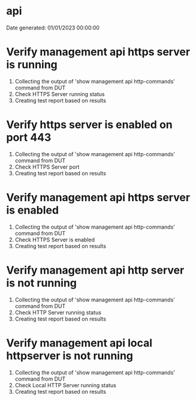 
api
===
  
Date generated: 01/01/2023 00:00:00
#  Verify management api https server is running

1.  Collecting the output of 'show management api http-commands' command from DUT
2.  Check HTTPS Server running status
3.  Creating test report based on results

#  Verify https server is enabled on port 443

1.  Collecting the output of 'show management api http-commands' command from DUT
2.  Check HTTPS Server port
3.  Creating test report based on results

#  Verify management api https server is enabled

1.  Collecting the output of 'show management api http-commands' command from DUT
2.  Check HTTPS Server is enabled
3.  Creating test report based on results

#  Verify management api http server is not running

1.  Collecting the output of 'show management api http-commands' command from DUT
2.  Check HTTP Server running status
3.  Creating test report based on results

#  Verify management api local httpserver is not running

1.  Collecting the output of 'show management api http-commands' command from DUT
2.  Check Local HTTP Server running status
3.  Creating test report based on results
